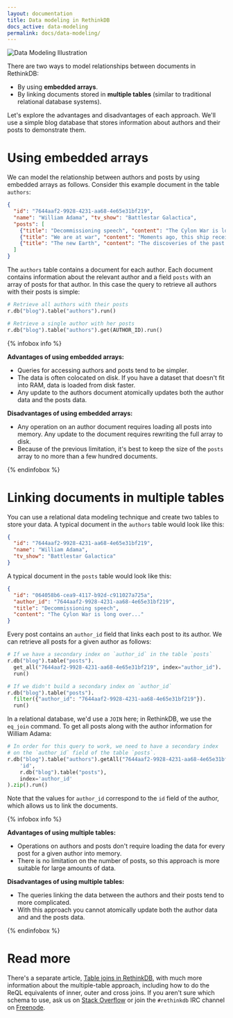 ```yaml
---
layout: documentation
title: Data modeling in RethinkDB
docs_active: data-modeling
permalink: docs/data-modeling/
---
```


<img alt="Data Modeling Illustration" class="api_command_illustration"
    src="/assets/images/docs/api_illustrations/data-modeling.png" />

There are two ways to model relationships between documents in
RethinkDB:

- By using __embedded arrays__.
- By linking documents stored in __multiple tables__ (similar to
  traditional relational database systems).

Let's explore the advantages and disadvantages of each approach. We'll use
a simple blog database that stores information about authors and their
posts to demonstrate them.

# Using embedded arrays #

We can model the relationship between authors and posts by using
embedded arrays as follows. Consider this example document in the
table `authors`:

```json
{
  "id": "7644aaf2-9928-4231-aa68-4e65e31bf219",
  "name": "William Adama", "tv_show": "Battlestar Galactica",
  "posts": [
    {"title": "Decommissioning speech", "content": "The Cylon War is long over..."},
    {"title": "We are at war", "content": "Moments ago, this ship received..."},
    {"title": "The new Earth", "content": "The discoveries of the past few days..."}
  ]
}
```

The `authors` table contains a document for each author. Each document
contains information about the relevant author and a field `posts` with
an array of posts for that author. In this case the query to retrieve
all authors with their posts is simple:

```python
# Retrieve all authors with their posts
r.db("blog").table("authors").run()

# Retrieve a single author with her posts
r.db("blog").table("authors").get(AUTHOR_ID).run()
```

{% infobox info %}

__Advantages of using embedded arrays:__

- Queries for accessing authors and posts tend to be simpler.
- The data is often colocated on disk. If
  you have a dataset that doesn't fit into RAM, data is loaded
  from disk faster.
- Any update to the authors document atomically
  updates both the author data and the posts data.

__Disadvantages of using embedded arrays:__

- Any operation on an author document requires loading all posts into
  memory. Any update to the document requires rewriting the full array
  to disk.
- Because of the previous limitation, it's best to keep the size of
  the `posts` array to no more than a few hundred documents.

{% endinfobox %}

# Linking documents in multiple tables #

You can use a relational data modeling technique and create two tables to store your data. A typical document in the `authors` table would look like this:

```json
{
  "id": "7644aaf2-9928-4231-aa68-4e65e31bf219",
  "name": "William Adama",
  "tv_show": "Battlestar Galactica"
}
```

A typical document in the `posts` table would look like this:

```json
{
  "id": "064058b6-cea9-4117-b92d-c911027a725a",
  "author_id": "7644aaf2-9928-4231-aa68-4e65e31bf219",
  "title": "Decommissioning speech",
  "content": "The Cylon War is long over..."
}
```

Every post contains an `author_id` field that links each post to its author. We can retrieve all posts for a given author as follows:

```python
# If we have a secondary index on `author_id` in the table `posts`
r.db("blog").table("posts").
  get_all("7644aaf2-9928-4231-aa68-4e65e31bf219", index="author_id").
  run()

# If we didn't build a secondary index on `author_id`
r.db("blog").table("posts").
  filter({"author_id": "7644aaf2-9928-4231-aa68-4e65e31bf219"}).
  run()
```

In a relational database, we'd use a `JOIN` here; in RethinkDB, we use the `eq_join` command. To get all posts along with the author information for William Adama:

```python
# In order for this query to work, we need to have a secondary index
# on the `author_id` field of the table `posts`.
r.db("blog").table("authors").getAll("7644aaf2-9928-4231-aa68-4e65e31bf219").eq_join(
    'id',
    r.db("blog").table("posts"),
    index='author_id'
).zip().run()
```

Note that the values for `author_id` correspond to the `id` field of
the author, which allows us to link the documents.

{% infobox info %}

__Advantages of using multiple tables:__

- Operations on authors and posts don't require loading the data for
  every post for a given author into memory.
- There is no limitation on the number of posts, so this approach is
  more suitable for large amounts of data.

__Disadvantages of using multiple tables:__

- The queries linking the data between the authors and their posts
  tend to more complicated.
- With this approach you cannot atomically update both the author data
  and and the posts data.

{% endinfobox %}

# Read more #

There's a separate article, [Table joins in RethinkDB](/docs/table-joins/), with much more information about the multiple-table approach, including how to do the ReQL equivalents of inner, outer and cross joins. If you aren't sure which schema to use, ask us on [Stack Overflow](http://stackoverflow.com/questions/ask) or join the `#rethinkdb` IRC channel on [Freenode](http://www.freenode.org/).
